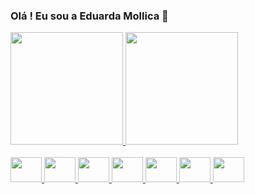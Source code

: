 ### Olá ! Eu sou a Eduarda Mollica 👋

<div>
  <a href="https://github.com/dudamollica">
  <img height="180em" src="https://github-readme-stats.vercel.app/api?username=dudamollica&show_icons=true&theme=dracula&include_all_commits=true&count_private=true"/>
  <img height="180em" src="https://github-readme-stats.vercel.app/api/top-langs/?username=dudamollica&layout=compact&langs_count=16&theme=dracula"/>
</div>
  
<div style="display: inline_block"><br>
<img aling="center" height="40" width="50" src="https://cdn.jsdelivr.net/gh/devicons/devicon/icons/css3/css3-plain-wordmark.svg" />
<img aling="center" height="40" width="50" src="https://cdn.jsdelivr.net/gh/devicons/devicon/icons/html5/html5-plain-wordmark.svg" />
<img aling="center" height="40" width="50" src="https://cdn.jsdelivr.net/gh/devicons/devicon/icons/javascript/javascript-original.svg" />
<img aling="center" height="40" width="50" src="https://cdn.jsdelivr.net/gh/devicons/devicon/icons/react/react-original-wordmark.svg" />
<img aling="center" height="40" width="50" src="https://cdn.jsdelivr.net/gh/devicons/devicon/icons/nodejs/nodejs-plain-wordmark.svg" />
<img aling="center" height="40" width="50" src="https://cdn.jsdelivr.net/gh/devicons/devicon/icons/redis/redis-plain-wordmark.svg" />          
<img aling="center" height="40" width="50" src="https://cdn.jsdelivr.net/gh/devicons/devicon/icons/docker/docker-original-wordmark.svg" />  
          
  

          
</div>

   
          


          
          


<!--
**dudamollica/dudamollica** is a ✨ _special_ ✨ repository because its `README.md` (this file) appears on your GitHub profile.

Here are some ideas to get you started:

- 🔭 I’m currently working on ...
- 🌱 I’m currently learning ...
- 👯 I’m looking to collaborate on ...
- 🤔 I’m looking for help with ...
- 💬 Ask me about ...
- 📫 How to reach me: ...
- 😄 Pronouns: ...
- ⚡ Fun fact: ...
-->
